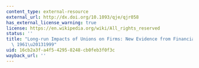 ```yaml
---
content_type: external-resource
external_url: http://dx.doi.org/10.1093/qje/qjr058
has_external_license_warning: true
license: https://en.wikipedia.org/wiki/All_rights_reserved
status: ''
title: "Long-run Impacts of Unions on Firms: New Evidence from Financial Markets,\
  \ 1961\u20131999"
uid: 16cb2a3f-a4f5-4295-8248-cb0feb3f0f3c
wayback_url: ''
---
```


